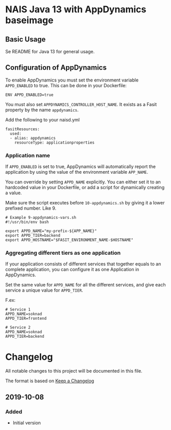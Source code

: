 NAIS Java 13 with AppDynamics baseimage
=======================================

Basic Usage
---------------------

Se README for Java 13 for general usage.

## Configuration of AppDynamics

To enable AppDynamics you must set the environment variable `APPD_ENABLED` to
true. This can be done in your Dockerfile:

```
ENV APPD_ENABLED=true
```

You must also set `APPDYNAMICS_CONTROLLER_HOST_NAME`. It exists as
a Fasit property by the name `appdynamics`.

Add the following to your naisd.yml

```
fasitResources:
  used:
  - alias: appdynamics
    resourceType: applicationproperties
```

### Application name

If `APPD_ENABLED` is set to true, AppDynamics will automatically report the
application by using the value of the environment variable `APP_NAME`.

You can override by setting `APPD_NAME` explicitly. You can either set it to an
hardcoded value in your Dockerfile, or add a script for dynamically creating
a value.

Make sure the script executes before `10-appdynamics.sh` by giving it a lower
prefixed number. Like 9.

```
# Example 9-appdynamics-vars.sh
#!/usr/bin/env bash

export APPD_NAME="my-prefix-${APP_NAME}"
export APPD_TIER=backend
export APPD_HOSTNAME="$FASIT_ENVIRONMENT_NAME-$HOSTNAME"
```

### Aggregating different tiers as one application

If your application consists of different services that together equals to an
complete application, you can configure it as one Application in AppDynamics.

Set the same value for `APPD_NAME` for all the different services, and give each
service a unique value for `APPD_TIER`.

F.ex:
```
# Service 1
APPD_NAME=soknad
APPD_TIER=frontend

# Service 2
APPD_NAME=soknad
APPD_TIER=backend
```

# Changelog
All notable changes to this project will be documented in this file.

The format is based on [Keep a Changelog](http://keepachangelog.com/en/1.0.0/)

## 2019-10-08

### Added
- Initial version
